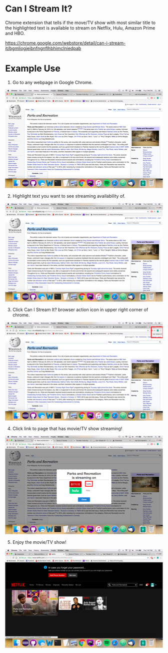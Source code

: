 # Can I Stream It?
Chrome extension that tells if the move/TV show with most similar title to the highlighted text is available to stream on Netflix, Hulu, Amazon Prime and HBO. 

https://chrome.google.com/webstore/detail/can-i-stream-it/bgmliogjeibnfngnflhbhimclniedpab

 # Example Use
 
 1) Go to any webpage in Google Chrome.
 
![alt text](https://github.com/joshzignego/CanIStreamIt/blob/master/screenshots/screenshot1.png)

2) Highlight text you want to see streaming availability of.

![alt text](https://github.com/joshzignego/CanIStreamIt/blob/master/screenshots/screenshot2.png)

3) Click Can I Stream It? browser action icon in upper right corner of chrome.

![alt text](https://github.com/joshzignego/CanIStreamIt/blob/master/screenshots/screenshot3.png)

4) Click link to page that has movie/TV show streaming!

![alt text](https://github.com/joshzignego/CanIStreamIt/blob/master/screenshots/screenshot4.png)

5) Enjoy the movie/TV show!

![alt text](https://github.com/joshzignego/CanIStreamIt/blob/master/screenshots/screenshot5.png)
